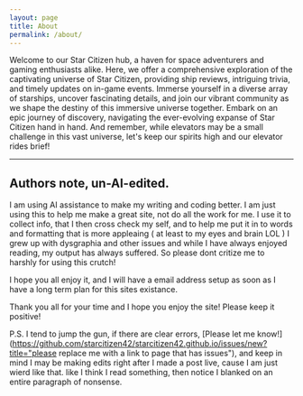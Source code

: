 ```yaml
---
layout: page
title: About
permalink: /about/
---
```


Welcome to our Star Citizen hub, a haven for space adventurers and gaming enthusiasts alike. Here, we offer a comprehensive exploration of the captivating universe of Star Citizen, providing ship reviews, intriguing trivia, and timely updates on in-game events. Immerse yourself in a diverse array of starships, uncover fascinating details, and join our vibrant community as we shape the destiny of this immersive universe together. Embark on an epic journey of discovery, navigating the ever-evolving expanse of Star Citizen hand in hand. And remember, while elevators may be a small challenge in this vast universe, let's keep our spirits high and our elevator rides brief!

---

## Authors note, un-AI-edited.  

I am using AI assistance to make my writing and coding better.  I am just using this to help me make a great site, not do all the work for me.  I use it to collect info, that I then cross check my self, and to help me put it in to words and formatting that is more appleaing ( at least to my eyes and brain LOL )  I grew up with dysgraphia and other issues and while I have always enjoyed reading, my output has always suffered.  So please dont critize me to harshly for using this crutch!

I hope you all enjoy it, and I will have a email address setup as soon as I have a long term plan for this sites existance.

Thank you all for your time and I hope you enjoy the site!  Please keep it positive!


P.S. I tend to jump the gun,  if there are clear errors, [Please let me know!](https://github.com/starcitizen42/starcitizen42.github.io/issues/new?title="please replace me with a link to page that has issues"), and keep in mind I may be making edits right after I made a post live,  cause I am just wierd like that. like I think I read something, then notice I blanked on an entire paragraph of nonsense.